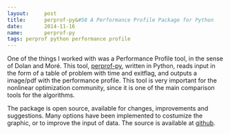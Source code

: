 ```yaml
---
layout:     post
title:      perprof-py&#58 A Performance Profile Package for Python
date:       2014-11-16
name:       perprof-py
tags: perprof python performance profile
---
```

One of the things I worked with was a Performance Profile tool, in the sense
of Dolan and Moré. This tool,
[perprof-py](http://ufpr-opt.github.io/perprof-py), written in Python,
reads input in the form of a table of problem with time and exitflag, and
outputs a image/pdf with the performance profile.
This tool is very important for the nonlinear optimization community, since it
is one of the main comparison tools for the algorithms.

The package is open source, available for changes, improvements and suggestions.
Many options have been implemented to costumize the graphic, or to improve the
input of data. The source is available at
[github](http://github.com/ufpr-opt/perprof-py).
